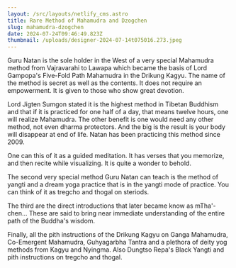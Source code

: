 ```yaml
---
layout: /src/layouts/netlify_cms.astro
title: Rare Method of Mahamudra and Dzogchen
slug: mahamudra-dzogchen
date: 2024-07-24T09:46:49.823Z
thumbnail: /uploads/designer-2024-07-14t075016.273.jpeg
---
```

Guru Natan is the sole holder in the West of a very special Mahamudra method from Vajravarahi to Lawapa which became the basis of Lord Gampopa's Five-Fold Path Mahamudra in the Drikung Kagyu. The name of the method is secret as well as the contents. It does not require an empowerment. It is given to those who show great devotion.

Lord Jigten Sumgon stated it is the highest method in Tibetan Buddhism and that if it is practiced for one half of a day, that means twelve hours, one will realize Mahamudra. The other benefit is one would need any other method, not even dharma protectors. And the big is the result is your body will disappear at end of life. Natan has been practicing this method since 2009.

One can this of it as a guided meditation. It has verses that you memorize, and then recite while visualizing. It is quite a wonder to behold.

The second very special method Guru Natan can teach is the method of yangti and a dream yoga practice that is in the yangti mode of practice. You can think of it as tregcho and thogal on steriods.

The third are the direct introductions that later became know as mTha'-chen... These are said to bring near immediate understanding of the entire path of the Buddha's wisdom.

Finally, all the pith instructions of the Drikung Kagyu on Ganga Mahamudra, Co-Emergent Mahamudra, Guhyagarbha Tantra and a plethora of deity yog methods from Kagyu and Nyingma. Also  Dungtso Repa's Black Yangti and pith instructions on tregcho and thogal.